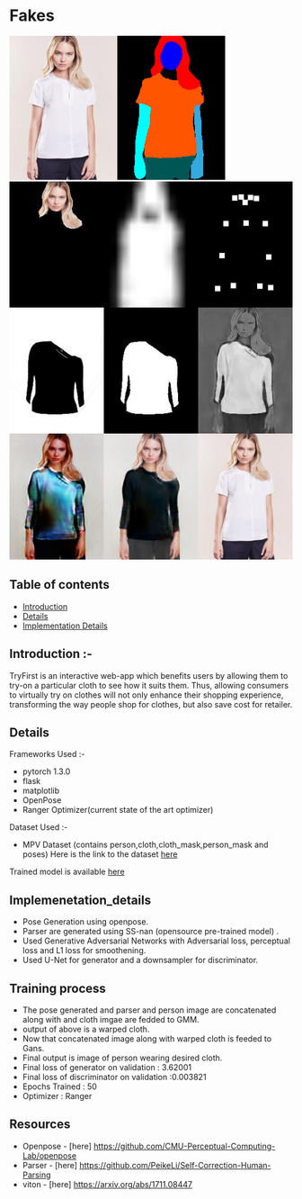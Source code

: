 # Fakes
<img src='https://github.com/hackabit19/Fakes/blob/master/Results/000164_0.jpg' /></t><img src='https://github.com/hackabit19/Fakes/blob/master/Results/000164_0.png' /><img src='https://github.com/hackabit19/Fakes/blob/master/Results/000568_1.jpg' />
</br>

## Table of contents
* [Introduction](#introduction)
* [Details](#details)
* [Implementation Details](#Implementation_details)

## Introduction :-
TryFirst is an interactive web-app which benefits users by allowing them to try-on a particular cloth to see how it suits them.
Thus, allowing consumers to virtually try on clothes will not only enhance their shopping experience, transforming the way
people shop for clothes, but also save cost for retailer. 
   
## Details
Frameworks Used :-</b>
* pytorch 1.3.0
* flask 
* matplotlib
* OpenPose
* Ranger Optimizer(current state of the art optimizer)

Dataset Used :-</b>
* MPV Dataset (contains person,cloth,cloth_mask,person_mask and poses)
Here is the link to the dataset [here](https://drive.google.com/open?id=1GiD74PMMykGAm3lwENpebewOYM1sgcNq)

Trained model is available [here](https://drive.google.com/open?id=1K1ZN4cNGzVHzQbC1Wz8_i-eivQhOFa3e)

## Implemenetation_details
* Pose Generation using openpose.
* Parser are generated using SS-nan (opensource pre-trained model) . 
* Used Generative Adversarial Networks with Adversarial loss, perceptual loss and L1 loss for smoothening.
* Used U-Net for generator and a downsampler for discriminator.

## Training process
* The pose generated and parser and person image are concatenated along with and cloth imgae are fedded to GMM.
* output of above is a warped cloth.
* Now that concatenated image along with warped cloth is feeded to Gans.
* Final output is image of person wearing desired cloth.
* Final loss of generator on validation : 3.62001
* Final loss of discriminator on validation :0.003821
* Epochs Trained : 50
* Optimizer : Ranger


## Resources
* Openpose - [here] https://github.com/CMU-Perceptual-Computing-Lab/openpose
* Parser  - [here] https://github.com/PeikeLi/Self-Correction-Human-Parsing
* viton - [here] https://arxiv.org/abs/1711.08447
